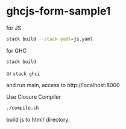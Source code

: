 # ghcjs-form-sample1

for JS

```bash
stack build --stack-yaml=js.yaml
```



for GHC

```bash
stack build
```

or `stack ghci`

and run main, access to http://localhost:8000



Use Closure Compiler

```bash
./compile.sh
```

build js to html/ directory.
